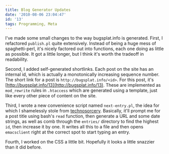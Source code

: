 ```yaml
---
title: Blog Generator Updates
date: '2010-08-06 23:04:47'
id: '13'
tags: Programming, Meta
---
```


I've made some small changes to the way bugsplat.info is generated. First, I refactored `publish.pl` quite extensively. Instead of being a huge mess of spaghetti-perl, it's nicely factored out into functions, each one doing as little as possible. It got a little longer, but I think it's worth the tradeoff in readability.

Second, I added self-generated shortlinks. Each post on the site has an internal id, which is actually a monotonically increasing sequence number. The short link for a post is `http://bugsplat.info/<id>`. For this post, it's [http://bugsplat.info/13](http://bugsplat.info/13). These are implemented as `mod_rewrite` rules in `.htaccess` which are generated using a template, just like every other piece of content on the site.

Third, I wrote a new convenience script named `next-entry.pl`, the idea for which I shamelessly stole from [technosorcery](http://technosorcery.net). Basically, it'll prompt me for a post title using bash's `read` function, then generate a URL and some date strings, as well as comb through the `entries/` directory to find the highest `id`, then increase it by one. It writes all this to a file and then opens `emacsclient` right at the correct spot to start typing an entry.

Fourth, I worked on the CSS a little bit. Hopefully it looks a little snazzier than it did before.

